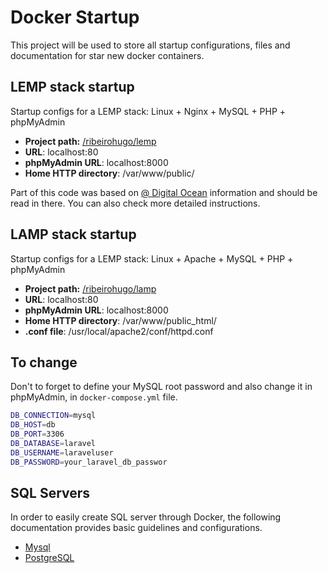 # Docker Startup
This project will be used to store all startup configurations, files and documentation for star new docker containers.

## LEMP stack startup
Startup configs for a LEMP stack: Linux + Nginx + MySQL + PHP + phpMyAdmin

- **Project path:** [/ribeirohugo/lemp](https://github.com/ribeirohugo/docker_startup/tree/master/lemp)
- **URL**: localhost:80
- **phpMyAdmin URL**: localhost:8000
- **Home HTTP directory**: /var/www/public/

Part of this code was based on [@ Digital Ocean](https://www.digitalocean.com/community/tutorials/how-to-set-up-laravel-nginx-and-mysql-with-docker-compose) information and should be read in there. You can also check more detailed instructions.

## LAMP stack startup
Startup configs for a LEMP stack: Linux + Apache + MySQL + PHP + phpMyAdmin

- **Project path:** [/ribeirohugo/lamp](https://github.com/ribeirohugo/docker_startup/tree/master/lemp)
- **URL**: localhost:80
- **phpMyAdmin URL**: localhost:8000
- **Home HTTP directory**: /var/www/public_html/
- **.conf file**: /usr/local/apache2/conf/httpd.conf

## To change
Don't to forget to define your MySQL root password and also change it in phpMyAdmin, in `docker-compose.yml` file.

```bash
DB_CONNECTION=mysql
DB_HOST=db
DB_PORT=3306
DB_DATABASE=laravel
DB_USERNAME=laraveluser
DB_PASSWORD=your_laravel_db_passwor
```

## SQL Servers
In order to easily create SQL server through Docker, the following documentation provides basic guidelines and configurations.

- [Mysql](https://github.com/ribeirohugo/docker_startup/tree/master/mysql)
- [PostgreSQL](https://github.com/ribeirohugo/docker_startup/tree/master/postgresql)
